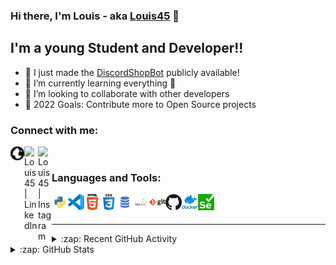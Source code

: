 ### Hi there, I'm Louis - aka [Louis45][website] 👋 

## I'm a young Student and Developer!!

- 🔭 I just made the [DiscordShopBot](https://github.com/Luois45/DiscordShopBot) publicly available!
- 🌱 I’m currently learning everything 🤣
- 👯 I’m looking to collaborate with other developers
- 🥅 2022 Goals: Contribute more to Open Source projects

### Connect with me:

[<img align="left" alt="linktree.louis45.de" width="22px" src="https://raw.githubusercontent.com/iconic/open-iconic/master/svg/globe.svg" />][website]
[<img align="left" alt="Louis45 | LinkedIn" width="22px" src="https://cdn.jsdelivr.net/npm/simple-icons@v3/icons/linkedin.svg" />][linkedin]
[<img align="left" alt="Louis45 | Instagram" width="22px" src="https://cdn.jsdelivr.net/npm/simple-icons@v3/icons/instagram.svg" />][instagram]

<br />

### Languages and Tools:

[<img align="left" alt="Python" width="26px" src="https://raw.githubusercontent.com/github/explore/80688e429a7d4ef2fca1e82350fe8e3517d3494d/topics/python/python.png" />](https://github.com/topics/python)
[<img align="left" alt="Visual Studio Code" width="26px" src="https://raw.githubusercontent.com/github/explore/bbd48b997e8d0bef63f676eca4da5e1f76487b56/topics/visual-studio-code/visual-studio-code.png" />](https://github.com/topics/visual-studio-code)
[<img align="left" alt="HTML" width="26px" src="https://raw.githubusercontent.com/github/explore/80688e429a7d4ef2fca1e82350fe8e3517d3494d/topics/html/html.png" />](https://github.com/topics/html)
[<img align="left" alt="CSS" width="26px" src="https://raw.githubusercontent.com/github/explore/80688e429a7d4ef2fca1e82350fe8e3517d3494d/topics/css/css.png" />](https://github.com/topics/css)
[<img align="left" alt="SQL" width="26px" src="https://raw.githubusercontent.com/github/explore/80688e429a7d4ef2fca1e82350fe8e3517d3494d/topics/sql/sql.png" />](https://github.com/topics/sql)
[<img align="left" alt="MySQL" width="26px" src="https://raw.githubusercontent.com/github/explore/80688e429a7d4ef2fca1e82350fe8e3517d3494d/topics/mysql/mysql.png" />](https://github.com/topics/mysql)
[<img align="left" alt="Git" width="26px" src="https://raw.githubusercontent.com/github/explore/80688e429a7d4ef2fca1e82350fe8e3517d3494d/topics/git/git.png" />](https://github.com/topics/git)
[<img align="left" alt="GitHub" width="26px" src="https://raw.githubusercontent.com/github/explore/78df643247d429f6cc873026c0622819ad797942/topics/github/github.png" />](https://github.com/topics/github)
[<img align="left" alt="GitHub" width="26px" src="https://raw.githubusercontent.com/github/explore/80688e429a7d4ef2fca1e82350fe8e3517d3494d/topics/docker/docker.png" />](https://github.com/topics/docker)
[<img align="left" alt="Selenium" width="26px" src="https://raw.githubusercontent.com/github/explore/6c7084bb772f6fabaae377f5ae4a607594234ee6/topics/selenium/selenium.png" />](https://github.com/topics/selenium)

<br />
<br />

---

<details>
  <summary>:zap: Recent GitHub Activity</summary>
  
<!--START_SECTION:activity-->
1. 🎉 Merged PR [#11](https://github.com/Luois45/DiscordShopBot/pull/11) in [Luois45/DiscordShopBot](https://github.com/Luois45/DiscordShopBot)
2. 🎉 Merged PR [#10](https://github.com/Luois45/DiscordShopBot/pull/10) in [Luois45/DiscordShopBot](https://github.com/Luois45/DiscordShopBot)
3. ❌ Reopened PR [#10](https://github.com/Luois45/DiscordShopBot/pull/10) in [Luois45/DiscordShopBot](https://github.com/Luois45/DiscordShopBot)
4. ❌ Closed PR [#10](https://github.com/Luois45/DiscordShopBot/pull/10) in [Luois45/DiscordShopBot](https://github.com/Luois45/DiscordShopBot)
5. 🗣 Commented on [#10](https://github.com/Luois45/DiscordShopBot/issues/10) in [Luois45/DiscordShopBot](https://github.com/Luois45/DiscordShopBot)
6. ❗️ Closed issue [#9](https://github.com/Luois45/DiscordShopBot/issues/9) in [Luois45/DiscordShopBot](https://github.com/Luois45/DiscordShopBot)
7. ❗️ Opened issue [#9](https://github.com/Luois45/DiscordShopBot/issues/9) in [Luois45/DiscordShopBot](https://github.com/Luois45/DiscordShopBot)
8. 💪 Opened PR [#131](https://github.com/lorien/awesome-web-scraping/pull/131) in [lorien/awesome-web-scraping](https://github.com/lorien/awesome-web-scraping)
9. 💪 Opened PR [#2805](https://github.com/github/explore/pull/2805) in [github/explore](https://github.com/github/explore)
10. 💪 Opened PR [#2804](https://github.com/github/explore/pull/2804) in [github/explore](https://github.com/github/explore)
<!--END_SECTION:activity-->

</details>

<details>
  <summary>:zap: GitHub Stats</summary>

  <img align="left" alt="Luois45's GitHub Stats" src="https://github-readme-stats.vercel.app/api?username=Luois45&count_private=true" />

</details>

[website]: https://linktree.louis45.de/
[instagram]: https://rebrand.ly/instagram-45
[linkedin]: https://rebrand.ly/linkedin-45
